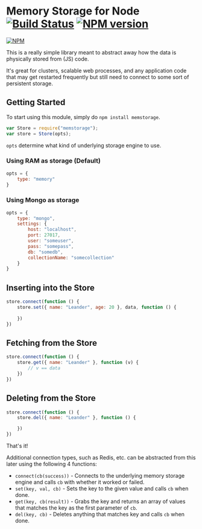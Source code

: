 Memory Storage for Node [![Build Status](https://travis-ci.org/leanderlee/node-memstorage.png?branch=master)](http://travis-ci.org/leanderlee/memstorage)  [![NPM version](https://badge.fury.io/js/memstorage.png)](http://badge.fury.io/js/memstorage)
===============

[![NPM](https://nodei.co/npm/memstorage.png?downloads=true)](https://nodei.co/npm/memstorage/)

This is a really simple library meant to abstract away how the data is physically stored from (JS) code.

It's great for clusters, scalable web processes, and any application code that may get restarted frequently but still need to connect to some sort of persistent storage.

## Getting Started

To start using this module, simply do `npm install memstorage`.

```js
var Store = require("memstorage");
var store = Store(opts);
```

`opts` determine what kind of underlying storage engine to use.

### Using RAM as storage (Default)
```js
opts = {
	type: "memory"
}
```

### Using Mongo as storage
```js
opts = {
	type: "mongo",
	settings: {
		host: "localhost",
		port: 27017,
		user: "someuser",
		pass: "somepass",
		db: "somedb",
		collectionName: "somecollection"
	}
}
```


## Inserting into the Store

```js
store.connect(function () {
	store.set({ name: "Leander", age: 20 }, data, function () {
		
	})
})

```

## Fetching from the Store

```js
store.connect(function () {
	store.get({ name: "Leander" }, function (v) {
		// v == data
	})
})
```

## Deleting from the Store

```js
store.connect(function () {
	store.del({ name: "Leander" }, function () {

	})
})
```


That's it!

Additional connection types, such as Redis, etc. can be abstracted from this later using the following 4 functions:

- `connect(cb(success))` - Connects to the underlying memory storage engine and calls `cb` with whether it worked or failed.
- `set(key, val, cb)` - Sets the key to the given value and calls `cb` when done.
- `get(key, cb(result))` - Grabs the key and returns an array of values that matches the key as the first parameter of `cb`.
- `del(key, cb)` - Deletes anything that matches key and calls `cb` when done.

